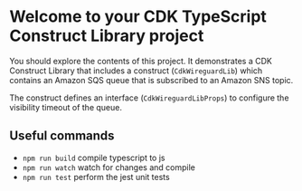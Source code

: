 # Welcome to your CDK TypeScript Construct Library project

You should explore the contents of this project. It demonstrates a CDK Construct Library that includes a construct (`CdkWireguardLib`)
which contains an Amazon SQS queue that is subscribed to an Amazon SNS topic.

The construct defines an interface (`CdkWireguardLibProps`) to configure the visibility timeout of the queue.

## Useful commands

* `npm run build`   compile typescript to js
* `npm run watch`   watch for changes and compile
* `npm run test`    perform the jest unit tests
